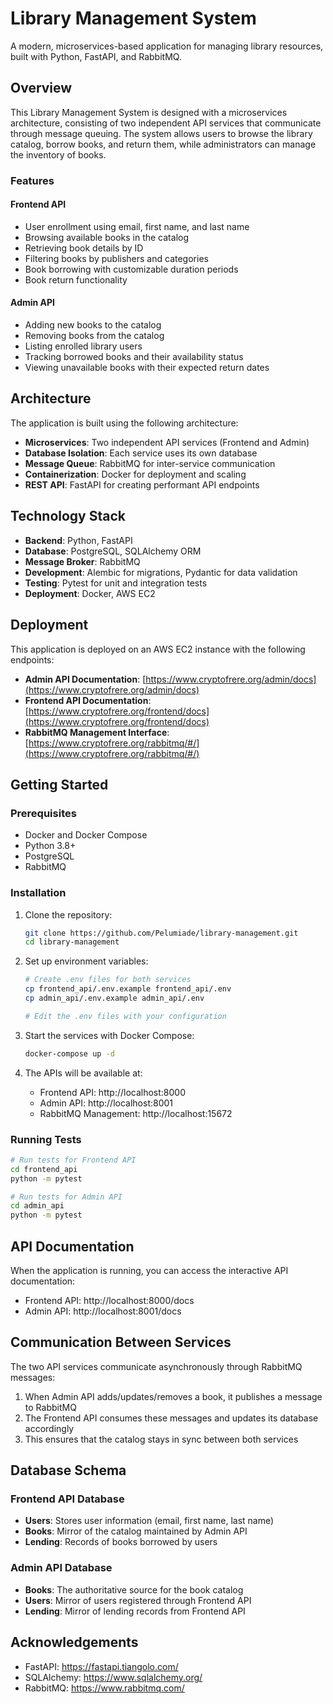 # Library Management System

A modern, microservices-based application for managing library resources, built with Python, FastAPI, and RabbitMQ.

## Overview

This Library Management System is designed with a microservices architecture, consisting of two independent API services that communicate through message queuing. The system allows users to browse the library catalog, borrow books, and return them, while administrators can manage the inventory of books.

### Features

#### Frontend API
- User enrollment using email, first name, and last name
- Browsing available books in the catalog
- Retrieving book details by ID
- Filtering books by publishers and categories
- Book borrowing with customizable duration periods
- Book return functionality

#### Admin API
- Adding new books to the catalog
- Removing books from the catalog
- Listing enrolled library users
- Tracking borrowed books and their availability status
- Viewing unavailable books with their expected return dates

## Architecture

The application is built using the following architecture:

- **Microservices**: Two independent API services (Frontend and Admin)
- **Database Isolation**: Each service uses its own database
- **Message Queue**: RabbitMQ for inter-service communication
- **Containerization**: Docker for deployment and scaling
- **REST API**: FastAPI for creating performant API endpoints

## Technology Stack

- **Backend**: Python, FastAPI
- **Database**: PostgreSQL, SQLAlchemy ORM
- **Message Broker**: RabbitMQ
- **Development**: Alembic for migrations, Pydantic for data validation
- **Testing**: Pytest for unit and integration tests
- **Deployment**: Docker, AWS EC2

## Deployment

This application is deployed on an AWS EC2 instance with the following endpoints:

- **Admin API Documentation**: [https://www.cryptofrere.org/admin/docs](https://www.cryptofrere.org/admin/docs)
- **Frontend API Documentation**: [https://www.cryptofrere.org/frontend/docs](https://www.cryptofrere.org/frontend/docs)
- **RabbitMQ Management Interface**: [https://www.cryptofrere.org/rabbitmq/#/](https://www.cryptofrere.org/rabbitmq/#/)

## Getting Started

### Prerequisites

- Docker and Docker Compose
- Python 3.8+
- PostgreSQL
- RabbitMQ

### Installation

1. Clone the repository:
   ```bash
   git clone https://github.com/Pelumiade/library-management.git
   cd library-management
   ```

2. Set up environment variables:
   ```bash
   # Create .env files for both services
   cp frontend_api/.env.example frontend_api/.env
   cp admin_api/.env.example admin_api/.env
   
   # Edit the .env files with your configuration
   ```

3. Start the services with Docker Compose:
   ```bash
   docker-compose up -d
   ```

4. The APIs will be available at:
   - Frontend API: http://localhost:8000
   - Admin API: http://localhost:8001
   - RabbitMQ Management: http://localhost:15672

### Running Tests

```bash
# Run tests for Frontend API
cd frontend_api
python -m pytest

# Run tests for Admin API
cd admin_api
python -m pytest
```

## API Documentation

When the application is running, you can access the interactive API documentation:

- Frontend API: http://localhost:8000/docs
- Admin API: http://localhost:8001/docs

## Communication Between Services

The two API services communicate asynchronously through RabbitMQ messages:

1. When Admin API adds/updates/removes a book, it publishes a message to RabbitMQ
2. The Frontend API consumes these messages and updates its database accordingly
3. This ensures that the catalog stays in sync between both services

## Database Schema

### Frontend API Database

- **Users**: Stores user information (email, first name, last name)
- **Books**: Mirror of the catalog maintained by Admin API
- **Lending**: Records of books borrowed by users

### Admin API Database

- **Books**: The authoritative source for the book catalog
- **Users**: Mirror of users registered through Frontend API
- **Lending**: Mirror of lending records from Frontend API

## Acknowledgements

- FastAPI: https://fastapi.tiangolo.com/
- SQLAlchemy: https://www.sqlalchemy.org/
- RabbitMQ: https://www.rabbitmq.com/
